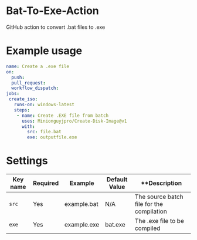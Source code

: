 # Bat-To-Exe-Action
GitHub action to convert .bat files to .exe
# Example usage
```yaml
name: Create a .exe file
on:
  push:
  pull_request:
  workflow_dispatch:
jobs:
 create_iso:
   runs-on: windows-latest
   steps:
    - name: Create .EXE file from batch
      uses: Minionguyjpro/Create-Disk-Image@v1
      with:
        src: file.bat
        exe: outputfile.exe
```
# Settings
| **Key name** | **Required** | **Example** | **Default Value** | **Description                             |
|--------------|--------------|-------------|-------------------|-------------------------------------------|
| ``src``      | Yes          | example.bat | N/A               | The source batch file for the compilation |
| ``exe``      | Yes          | example.exe | bat.exe           | The .exe file to be compiled              |
